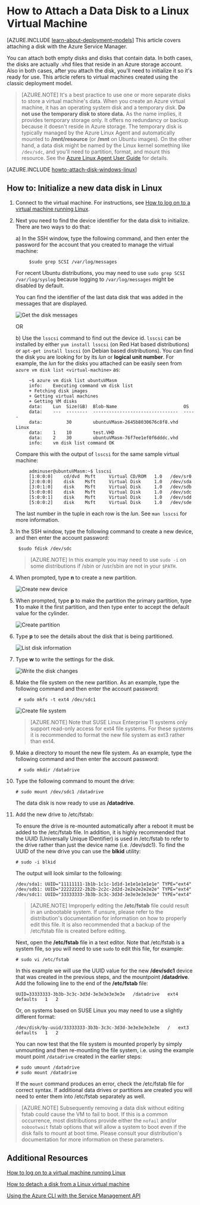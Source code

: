 <properties
	pageTitle="Attach a disk to a Linux virtual machine | Windows Azure"
	description="Learn how to attach a data disk to an Linux virtual machine running on Azure and initialize it so it's ready for use."
	services="virtual-machines"
	documentationCenter=""
	authors="dsk-2015"
	manager="timlt"
	editor="tysonn"
	tags="azure-service-management"/>

<tags
	ms.service="virtual-machines"
	ms.date="08/11/2015"
	wacn.date=""/>

# How to Attach a Data Disk to a Linux Virtual Machine

[AZURE.INCLUDE [learn-about-deployment-models](../includes/learn-about-deployment-models-include.md)] This article covers attaching a disk with the Azure Service Manager.

You can attach both empty disks and disks that contain data. In both cases, the disks are actually .vhd files that reside in an Azure storage account. Also in both cases, after you attach the disk, you'll need to initialize it so it's ready for use. This article refers to virtual machines created using the classic deployment model.

> [AZURE.NOTE] It's a best practice to use one or more separate disks to store a virtual machine's data. When you create an Azure virtual machine, it has an operating system disk and a temporary disk. **Do not use the temporary disk to store data.** As the name implies, it provides temporary storage only. It offers no redundancy or backup because it doesn't reside in Azure storage.
> The temporary disk is typically managed by the Azure Linux Agent and automatically mounted to **/mnt/resource** (or **/mnt** on Ubuntu images). On the other hand, a data disk might be named by the Linux kernel something like `/dev/sdc`, and you'll need to partition, format, and mount this resource. See the [Azure Linux Agent User Guide][Agent] for details.

[AZURE.INCLUDE [howto-attach-disk-windows-linux](../includes/howto-attach-disk-linux.md)]

## How to: Initialize a new data disk in Linux

1. Connect to the virtual machine. For instructions, see [How to log on to a virtual machine running Linux][Logon].



2. Next you need to find the device identifier for the data disk to initialize. There are two ways to do that:

	a) In the SSH window, type the following command, and then enter the password for the account that you created to manage the virtual machine:

			$sudo grep SCSI /var/log/messages

	For recent Ubuntu distributions, you may need to use `sudo grep SCSI /var/log/syslog` because logging to `/var/log/messages` might be disabled by default.

	You can find the identifier of the last data disk that was added in the messages that are displayed.

	![Get the disk messages](./media/virtual-machines-linux-how-to-attach-disk/DiskMessages.png)

	OR

	b) Use the `lsscsi` command to find out the device id. `lsscsi` can be installed by either `yum install lsscsi` (on Red Hat based distributions) or `apt-get install lsscsi` (on Debian based distributions). You can find the disk you are looking for by its _lun_ or **logical unit number**. For example, the _lun_ for the disks you attached can be easily seen from `azure vm disk list <virtual-machine>` as:

			~$ azure vm disk list ubuntuVMasm
			info:    Executing command vm disk list
			+ Fetching disk images
			+ Getting virtual machines
			+ Getting VM disks
			data:    Lun  Size(GB)  Blob-Name                         OS
			data:    ---  --------  --------------------------------  -----
			data:         30        ubuntuVMasm-2645b8030676c8f8.vhd  Linux
			data:    1    10        test.VHD
			data:    2    30        ubuntuVMasm-76f7ee1ef0f6dddc.vhd
			info:    vm disk list command OK

	Compare this with the output of `lsscsi` for the same sample virtual machine:

			adminuser@ubuntuVMasm:~$ lsscsi
			[1:0:0:0]    cd/dvd  Msft     Virtual CD/ROM   1.0   /dev/sr0
			[2:0:0:0]    disk    Msft     Virtual Disk     1.0   /dev/sda
			[3:0:1:0]    disk    Msft     Virtual Disk     1.0   /dev/sdb
			[5:0:0:0]    disk    Msft     Virtual Disk     1.0   /dev/sdc
			[5:0:0:1]    disk    Msft     Virtual Disk     1.0   /dev/sdd
			[5:0:0:2]    disk    Msft     Virtual Disk     1.0   /dev/sde

	The last number in the tuple in each row is the _lun_. See `man lsscsi` for more information.

3. In the SSH window, type the following command to create a new device, and then enter the account password:

		$sudo fdisk /dev/sdc

	>[AZURE.NOTE] In this example you may need to use `sudo -i` on some distributions if /sbin or /usr/sbin are not in your `$PATH`.


4. When prompted, type **n** to create a new partition.


	![Create new device](./media/virtual-machines-linux-how-to-attach-disk/DiskPartition.png)

5. When prompted, type **p** to make the partition the primary partition, type **1** to make it the first partition, and then type enter to accept the default value for the cylinder.


	![Create partition](./media/virtual-machines-linux-how-to-attach-disk/DiskCylinder.png)



6. Type **p** to see the details about the disk that is being partitioned.


	![List disk information](./media/virtual-machines-linux-how-to-attach-disk/DiskInfo.png)



7. Type **w** to write the settings for the disk.


	![Write the disk changes](./media/virtual-machines-linux-how-to-attach-disk/DiskWrite.png)

8. Make the file system on the new partition. As an example, type the following command and then enter the account password:

		# sudo mkfs -t ext4 /dev/sdc1

	![Create file system](./media/virtual-machines-linux-how-to-attach-disk/DiskFileSystem.png)

	>[AZURE.NOTE] Note that SUSE Linux Enterprise 11 systems only support read-only access for ext4 file systems.  For these systems it is recommended to format the new file system as ext3 rather than ext4.


9. Make a directory to mount the new file system. As an example, type the following command  and then enter the account password:

		# sudo mkdir /datadrive


10. Type the following command to mount the drive:

		# sudo mount /dev/sdc1 /datadrive

	The data disk is now ready to use as **/datadrive**.


11. Add the new drive to /etc/fstab:

	To ensure the drive is re-mounted automatically after a reboot it must be added to the /etc/fstab file. In addition, it is highly recommended that the UUID (Universally Unique IDentifier) is used in /etc/fstab to refer to the drive rather than just the device name (i.e. /dev/sdc1). To find the UUID of the new drive you can use the **blkid** utility:

		# sudo -i blkid

	The output will look similar to the following:

		/dev/sda1: UUID="11111111-1b1b-1c1c-1d1d-1e1e1e1e1e1e" TYPE="ext4"
		/dev/sdb1: UUID="22222222-2b2b-2c2c-2d2d-2e2e2e2e2e2e" TYPE="ext4"
		/dev/sdc1: UUID="33333333-3b3b-3c3c-3d3d-3e3e3e3e3e3e" TYPE="ext4"


	>[AZURE.NOTE] Improperly editing the **/etc/fstab** file could result in an unbootable system. If unsure, please refer to the distribution's documentation for information on how to properly edit this file. It is also recommended that a backup of the /etc/fstab file is created before editing.

	Next, open the **/etc/fstab** file in a text editor. Note that /etc/fstab is a system file, so you will need to use `sudo` to edit this file, for example:

		# sudo vi /etc/fstab

	In this example we will use the UUID value for the new **/dev/sdc1** device that was created in the previous steps, and the mountpoint **/datadrive**. Add the following line to the end of the **/etc/fstab** file:

		UUID=33333333-3b3b-3c3c-3d3d-3e3e3e3e3e3e   /datadrive   ext4   defaults   1   2

	Or, on systems based on SUSE Linux you may need to use a slightly different format:

		/dev/disk/by-uuid/33333333-3b3b-3c3c-3d3d-3e3e3e3e3e3e   /   ext3   defaults   1   2

	You can now test that the file system is mounted properly by simply unmounting and then re-mounting the file system, i.e. using the example mount point `/datadrive` created in the earlier steps:

		# sudo umount /datadrive
		# sudo mount /datadrive

	If the `mount` command produces an error, check the /etc/fstab file for correct syntax. If additional data drives or partitions are created you will need to enter them into /etc/fstab separately as well.


>[AZURE.NOTE] Subsequently removing a data disk without editing fstab could cause the VM to fail to boot. If this is a common occurrence, most distributions provide either the `nofail` and/or `nobootwait` fstab options that will allow a system to boot even if the disk fails to mount at boot time. Please consult your distribution's documentation for more information on these parameters.

## Additional Resources
[How to log on to a virtual machine running Linux][Logon]

[How to detach a disk from a Linux virtual machine ](/documentation/articles/virtual-machines-linux-how-to-detach-disk)

[Using the Azure CLI with the Service Management API](/documentation/articles/virtual-machines-command-line-tools)

<!--Link references-->
[Agent]: virtual-machines-linux-agent-user-guide.md
[Logon]: virtual-machines-linux-how-to-log-on.md
